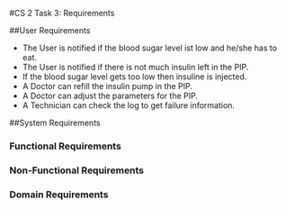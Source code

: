 #CS 2 Task 3: Requirements

##User Requirements
 - The User is notified if the blood sugar level ist low and he/she has to eat.
 - The User is notified if there is not much insulin left in the PIP.
 - If the blood sugar level gets too low then insuline is injected.
 - A Doctor can refill the insulin pump in the PIP.
 - A Doctor can adjust the parameters for the PIP.
 - A Technician can check the log to get failure information.
 
 ##System Requirements
 ### Functional Requirements
 ### Non-Functional Requirements
 ### Domain Requirements
